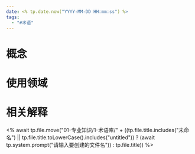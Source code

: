```yaml
---
date: <% tp.date.now("YYYY-MM-DD HH:mm:ss") %>
tags:
  - "#术语"
---
```

# 概念


# 使用领域


# 相关解释


<% await tp.file.move("01-专业知识/1-术语库/" + ((tp.file.title.includes("未命名") || tp.file.title.toLowerCase().includes("untitled")) ? (await tp.system.prompt("请输入要创建的文件名")) : tp.file.title)) %>
